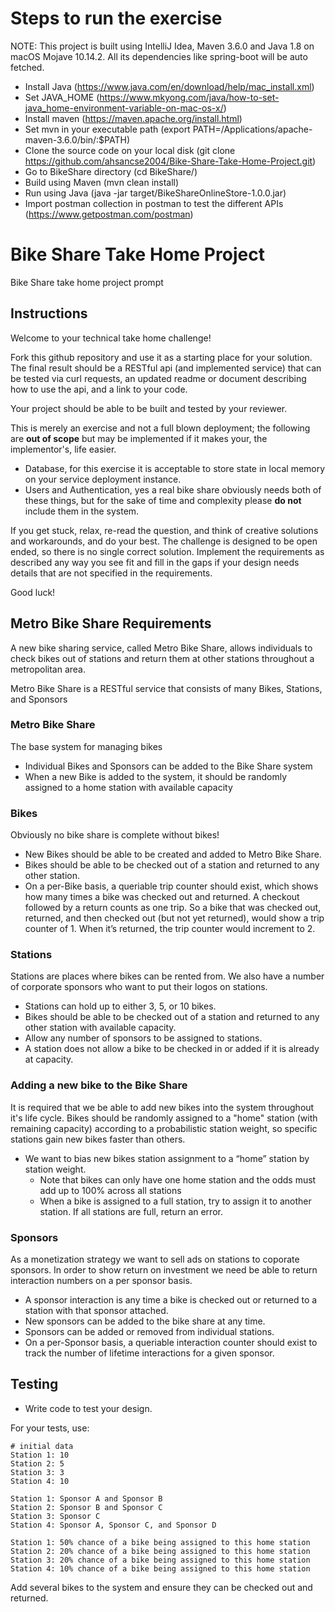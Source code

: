 # Steps to run the exercise
NOTE: This project is built using IntelliJ Idea, Maven 3.6.0 and Java 1.8 on macOS Mojave 10.14.2. All its dependencies like spring-boot will be auto fetched.

* Install Java (https://www.java.com/en/download/help/mac_install.xml)
* Set JAVA_HOME (https://www.mkyong.com/java/how-to-set-java_home-environment-variable-on-mac-os-x/)
* Install maven (https://maven.apache.org/install.html)
* Set mvn in your executable path (export PATH=/Applications/apache-maven-3.6.0/bin/:$PATH)
* Clone the source code on your local disk (git clone https://github.com/ahsancse2004/Bike-Share-Take-Home-Project.git)
* Go to BikeShare directory (cd BikeShare/)
* Build using Maven (mvn clean install)
* Run using Java (java -jar target/BikeShareOnlineStore-1.0.0.jar)
* Import postman collection in postman to test the different APIs (https://www.getpostman.com/postman)


# Bike Share Take Home Project
Bike Share take home project prompt

## Instructions

Welcome to your technical take home challenge!

Fork this github repository and use it as a starting place for your solution. The final result should be a RESTful api (and implemented service) that can be tested via curl requests, an updated readme or document describing how to use the api, and a link to your code. 

Your project should be able to be built and tested by your reviewer. 

This is merely an exercise and not a full blown deployment; the following are **out of scope** but may be implemented if it makes your, the implementor's, life easier.

* Database, for this exercise it is acceptable to store state in local memory on your service deployment instance.
* Users and Authentication, yes a real bike share obviously needs both of these things, but for the sake of time and complexity please **do not** include them in the system. 

If you get stuck, relax, re-read the question, and think of creative solutions and workarounds, and do your best. The challenge is designed to be open ended, so there is no single correct solution. Implement the requirements as described any way you see fit and fill in the gaps if your design needs details that are not specified in the requirements.

Good luck! 

## Metro Bike Share Requirements

A new bike sharing service, called Metro Bike Share, allows individuals to check bikes out of stations and return them at other stations throughout a metropolitan area.

Metro Bike Share is a RESTful service that consists of many Bikes, Stations, and Sponsors

### Metro Bike Share
The base system for managing bikes

* Individual Bikes and Sponsors can be added to the Bike Share system
* When a new Bike is added to the system, it should be randomly assigned to a home station with available capacity


### Bikes
Obviously no bike share is complete without bikes!

* New Bikes should be able to be created and added to Metro Bike Share.
* Bikes should be able to be checked out of a station and returned to any other station.
* On a per-Bike basis, a queriable trip counter should exist, which shows how many times a bike was checked out and returned. A checkout followed by a return counts as one trip. So a bike that was checked out, returned, and then checked out (but not yet returned), would show a trip counter of 1. When it’s returned, the trip counter would increment to 2.

### Stations

Stations are places where bikes can be rented from. We also have a number of corporate sponsors who want to put their logos on stations. 

* Stations can hold up to either 3, 5, or 10 bikes.
* Bikes should be able to be checked out of a station and returned to any other station with available capacity.
* Allow any number of sponsors to be assigned to stations.
* A station does not allow a bike to be checked in or added if it is already at capacity.

### Adding a new bike to the Bike Share
It is required that we be able to add new bikes into the system throughout it's life cycle. Bikes should be randomly assigned to a "home" station (with remaining capacity) according to a probabilistic station weight, so specific stations gain new bikes faster than others.

* We want to bias new bikes station assignment to a “home” station by station weight.
  * Note that bikes can only have one home station and the odds must add up to 100% across all stations
  * When a bike is assigned to a full station, try to assign it to another station. If all stations are full, return an error.

### Sponsors
As a monetization strategy we want to sell ads on stations to coporate sponsors. In order to show return on investment we need be able to return interaction numbers on a per sponsor basis. 

* A sponsor interaction is any time a bike is checked out or returned to a station with that sponsor attached.
* New sponsors can be added to the bike share at any time.
* Sponsors can be added or removed from individual stations. 
* On a per-Sponsor basis, a queriable interaction counter should exist to track the number of lifetime interactions for a given sponsor.


## Testing

* Write code to test your design.

For your tests, use:

```
# initial data
Station 1: 10
Station 2: 5
Station 3: 3
Station 4: 10

Station 1: Sponsor A and Sponsor B
Station 2: Sponsor B and Sponsor C
Station 3: Sponsor C
Station 4: Sponsor A, Sponsor C, and Sponsor D

Station 1: 50% chance of a bike being assigned to this home station
Station 2: 20% chance of a bike being assigned to this home station
Station 3: 20% chance of a bike being assigned to this home station
Station 4: 10% chance of a bike being assigned to this home station
```

Add several bikes to the system and ensure they can be checked out and returned. 
